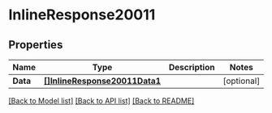 # InlineResponse20011

## Properties

Name | Type | Description | Notes
------------ | ------------- | ------------- | -------------
**Data** | [**[]InlineResponse20011Data1**](inline_response_200_11_data_1.md) |  | [optional] 

[[Back to Model list]](../README.md#documentation-for-models) [[Back to API list]](../README.md#documentation-for-api-endpoints) [[Back to README]](../README.md)


